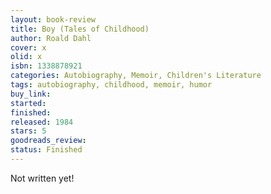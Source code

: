 ```yaml
---
layout: book-review
title: Boy (Tales of Childhood)
author: Roald Dahl
cover: x
olid: x
isbn: 1338878921
categories: Autobiography, Memoir, Children's Literature
tags: autobiography, childhood, memoir, humor
buy_link:
started:
finished:
released: 1984
stars: 5
goodreads_review:
status: Finished
---
```


Not written yet!
